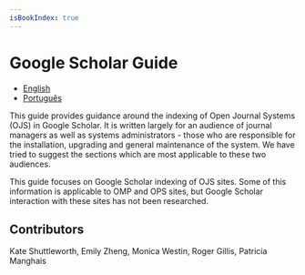 ```yaml
---
isBookIndex: true
---
```

# Google Scholar Guide

- [English](en/)
- [Português](pt/)

This guide provides guidance around the indexing of Open Journal Systems (OJS) in Google Scholar. It is written largely for an audience of journal managers as well as systems administrators - those who are responsible for the installation, upgrading and general maintenance of the system. We have tried to suggest the sections which are most applicable to these two audiences.

This guide focuses on Google Scholar indexing of OJS sites. Some of this information is applicable to OMP and OPS sites, but Google Scholar interaction with these sites has not been researched.

## Contributors

Kate Shuttleworth, Emily Zheng, Monica Westin, Roger Gillis, Patricia Manghais